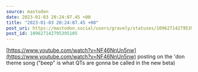 ```yaml
---
source: mastodon
date: 2023-01-03 20:24:07.45 +00
title: "2023-01-03 20:24:07.45 +00"
post_uri: https://mastodon.social/users/gravely/statuses/109627142795395105
post_id: 109627142795395105
---
```

[https://www.youtube.com/watch?v=NF46NnUn5nw](https://www.youtube.com/watch?v=NF46NnUn5nw) posting on the 'don theme song ("beep" is what QTs are gonna be called in the new beta)


